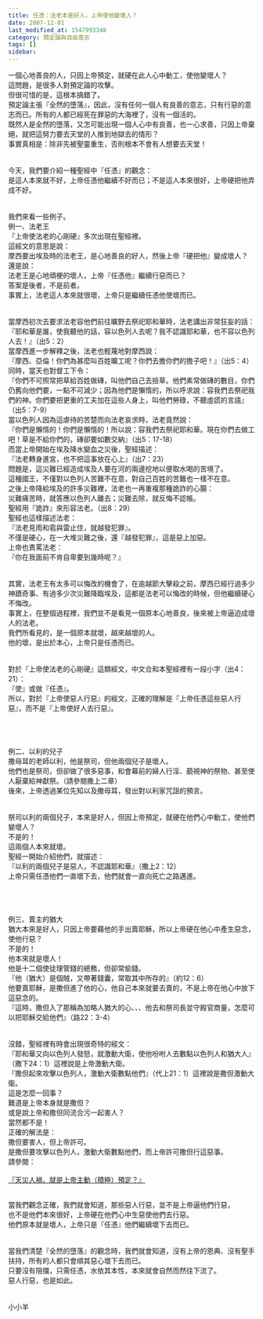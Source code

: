 ```yaml
---
title: 任憑：法老本是好人，上帝使他變壞人？
date: 2007-12-01
last_modified_at: 1547993348
category: 預定論與自由意志
tags: []
sidebar: 
---
```


<p>一個心地善良的人，只因上帝預定，就硬在此人心中動工，使他變壞人？<br/><!--more-->這問題，是很多人對預定論的攻擊。<br/>但很可惜的是，這根本搞錯了。<br/>預定論主張『全然的墮落』，因此，沒有任何一個人有良善的意志，只有行惡的意志而已。所有的人都已經死在罪惡的大海裡了，沒有一個活的。<br/>既然人是全然的墮落，又怎可能出現一個人心中有良善，也一心求善，只因上帝棄絕，就把這努力要去天堂的人推到地獄去的情形？<br/>事實真相是：除非先被聖靈重生，否則根本不會有人想要去天堂！<br/><br/><br/>今天，我們要介紹一種聖經中『任憑』的觀念：<br/>是這人本來就不好，上帝任憑他繼續不好而已；不是這人本來很好，上帝硬把他弄成不好。<br/><br/><br/>我們來看一些例子。<br/>例一、法老王<br/>『上帝使法老的心剛硬』多次出現在聖經裡。<br/>這經文的意思是說：<br/>摩西要出埃及時的法老王，是心地善良的好人，然後上帝『硬把他』變成壞人？<br/>還是說：<br/>法老王是心地頑梗的壞人，上帝『任憑他』繼續行惡而已？<br/>答案是後者，不是前者。<br/>事實上，法老這人本來就很壞，上帝只是繼續任憑他使壞而已。<br/><br/><br/>當摩西初次去要求法老容他們前往曠野去祭祀耶和華時，法老講出非常狂妄的話：<br/>『耶和華是誰，使我聽他的話，容以色列人去呢？我不認識耶和華，也不容以色列人去！』（出5：2）<br/>當摩西進一步解釋之後，法老也輕蔑地對摩西說：<br/>『摩西、亞倫！你們為甚麼叫百姓曠工呢？你們去擔你們的擔子吧！』（出5：4）<br/>同時，當天也對督工下令：<br/>『你們不可照常把草給百姓做磚，叫他們自己去撿草。他們素常做磚的數目，你們仍舊向他們要，一點不可減少；因為他們是懶惰的，所以呼求說：容我們去祭祀我們的神。你們要把更重的工夫加在這些人身上，叫他們勞碌，不聽虛謊的言語』（出5：7-9）<br/>當以色列人因為這虐待的苦楚而向法老哀求時，法老竟然說：<br/>『你們是懶惰的！你們是懶惰的！所以說：容我們去祭祀耶和華。現在你們去做工吧！草是不給你們的，磚卻要如數交納』（出5：17-18）<br/>而當上帝開始在埃及降水變血之災後，聖經描述：<br/>『法老轉身進宮，也不把這事放在心上』（出7：23）<br/>問題是，這災難已經造成埃及人要在河的兩邊挖地以便取水喝的苦境了。<br/>這種國王，不僅對以色列人苦難不在意，對自己百姓的苦難也一樣不在意。<br/>之後上帝降給埃及的許多災難裡，法老也一再重複那種詭詐的心腸：<br/>災難痛苦時，就答應以色列人離去；災難去除，就反悔不認帳。<br/>聖經用『詭詐』來形容法老。（出8：29）<br/>聖經也這樣描述法老：<br/>『法老見雨和雹與雷止住，就越發犯罪』。<br/>不僅是硬心，在一大堆災難之後，還『越發犯罪』，這是惡上加惡。<br/>上帝也責罵法老：<br/>『你在我面前不肯自卑要到幾時呢？』<br/><br/><br/>其實，法老王有太多可以悔改的機會了，在逾越節大擊殺之前，摩西已經行過多少神蹟奇事、有過多少次災難降臨埃及，這都是法老可以悔改的時候，但他繼續硬心不悔改。<br/>事實上，在整個過程裡，我們並不是看見一個原本心地善良，後來被上帝逼迫成壞人的法老。<br/>我們所看見的，是一個原本就壞，越來越壞的人。<br/>他的壞，是出於本心，上帝只是任憑而已。<br/><br/><br/>對於『上帝使法老的心剛硬』這類經文，中文合和本聖經裡有一段小字（出4：21）：<br/>『使』或做『任憑』。<br/>所以，對於『上帝使惡人行惡』的經文，正確的理解是『上帝任憑這些惡人行惡』，而不是『上帝使好人去行惡』。<br/><br/><br/><br/><br/>例二、以利的兒子<br/>撒母耳的老師以利，他是祭司，但他兩個兒子是壞人。<br/>他們也是祭司，但卻做了很多惡事，和會幕前的婦人行淫、藐視神的祭物、甚至使人厭棄給神獻祭。（請參閱撒上二章）<br/>後來，上帝透過某位先知以及撒母耳，發出對以利家咒詛的預言。<br/><br/><br/>祭司以利的兩個兒子，本來是好人，但因上帝預定，就硬在他們心中動工，使他們變壞人？<br/>不是的！<br/>這兩個人本來就壞。<br/>聖經一開始介紹他們，就描述：<br/>『以利的兩個兒子是惡人，不認識耶和華』（撒上2：12）<br/>上帝只需任憑他們一直壞下去，他們就會一直向死亡之路邁進。<br/><br/><br/><br/><br/>例三、賣主的猶大<br/>猶大本來是好人，只因上帝要藉他的手出賣耶穌，所以上帝硬在他心中產生惡念，使他行惡？<br/>不是的！<br/>他本來就是壞人！<br/>他是十二個使徒理管錢的總務，但卻常偷錢。<br/>『他（猶大）是個賊，又帶著錢囊，常取其中所存的』（約12：6）<br/>他要賣耶穌，是撒但進了他的心，他自己本來就要去賣的，不是上帝在他心中放下這惡念的。<br/>『這時，撒但入了那稱為加略人猶大的心、、、他去和祭司長並守殿官商量，怎麼可以把耶穌交給他們』（路22：3-4）<br/><br/><br/>沒錯，聖經裡有時會出現很奇特的經文：<br/>『耶和華又向以色列人發怒，就激動大衛，使他吩咐人去數點以色列人和猶大人』（撒下24：1）這裡說是上帝激動大衛。<br/>『撒但起來攻擊以色列人，激動大衛數點他們』（代上21：1）這裡說是撒但激動大衛。<br/>這是怎麼一回事？<br/>難道是上帝本身就是撒但？<br/>或是說上帝和撒但同流合污一起害人？<br/>當然都不是！<br/>正確的解法是：<br/>撒但要害人，但上帝許可。<br/>是撒但要攻擊以色列人，激動大衛數點他們，而上帝許可撒但行這惡事。<br/>請參閱：<br/><br/><a href="/posts/269193260">『天災人禍，就是上帝主動（積極）預定？』 </a></p> <br/>當我們觀念正確，我們就會知道，那些惡人行惡，並不是上帝逼他們行惡，<br/>也不是他們本來很好，上帝硬在他們心中生惡使他們去行惡。<br/>他們原本就是壞人，上帝只是『任憑』他們繼續壞下去而已。<br/><br/><br/>當我們清楚『全然的墮落』的觀念時，我們就會知道，沒有上帝的恩典、沒有聖手扶持，所有的人都只會順其惡心壞下去而已。<br/>只要沒有阻擋，只需任憑，水依其本性，本來就會自然而然往下流了。<br/>惡人行惡，也是如此。<br/><br/><br/>小小羊<br/><br/><p> </p><br/><br/><br/><br/>
